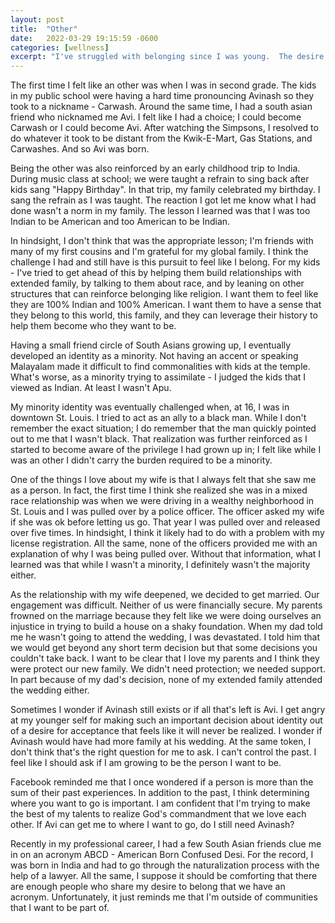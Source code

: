 ```yaml
---
layout: post
title:  "Other"
date:   2022-03-29 19:15:59 -0600
categories: [wellness]
excerpt: "I've struggled with belonging since I was young.  The desire to belong has driven me for so long that I think it's a major part of my identify.  In this blog post, I talk about that desire nad how it's affected who I am right now.  I suspect, if I'm honest with myself, the desire to belong is underneath the anger and self-deprecation that exacerbates my depression."
---
```

The first time I felt like an other was when I was in second grade.  The kids in my public school were having a hard time pronouncing Avinash so they took to a nickname - Carwash.  Around the same time, I had a south asian friend who nicknamed me Avi.  I felt like I had a choice; I could become Carwash or I could become Avi.  After watching the Simpsons, I resolved to do whatever it took to be distant from the Kwik-E-Mart, Gas Stations, and Carwashes.  And so Avi was born.

Being the other was also reinforced by an early childhood trip to India.  During music class at school; we were taught a refrain to sing back after kids sang "Happy Birthday".  In that trip, my family celebrated my birthday.  I sang the refrain as I was taught.  The reaction I got let me know what I had done wasn't a norm in my family.  The lesson I learned was that I was too Indian to be American and too American to be Indian.  

In hindsight, I don't think that was the appropriate lesson; I'm friends with many of my first cousins and I'm grateful for my global family.  I think the challenge I had and still have is this pursuit to feel like I belong.  For my kids - I've tried to get ahead of this by helping them build relationships with extended family, by talking to them about race, and by leaning on other structures that can reinforce belonging like religion.  I want them to feel like they are 100% Indian and 100% American.  I want them to have a sense that they belong to this world, this family, and they can leverage their history to help them become who they want to be.

Having a small friend circle of South Asians growing up, I eventually developed an identity as a minority.  Not having an accent or speaking Malayalam made it difficult to find commonalities with kids at the temple.  What's worse, as a minority trying to assimilate - I judged the kids that I viewed as Indian.  At least I wasn't Apu.  

My minority identity was eventually challenged when, at 16, I was in downtown St. Louis.   I tried to act as an ally to a black man.  While I don't remember the exact situation; I do remember that the man quickly pointed out to me that I wasn't black.  That realization was further reinforced as I started to become aware of the privilege I had grown up in; I felt like while I was an other I didn't carry the burden required to be a minority.

One of the things I love about my wife is that I always felt that she saw me as a person.  In fact, the first time I think she realized she was in a mixed race relationship was when we were driving in a wealthy neighborhood in St. Louis and I was pulled over by a police officer.  The officer asked my wife if she was ok before letting us go.  That year I was pulled over and released over five times.  In hindsight, I think it likely had to do with a problem with my license registration.  All the same, none of the officers provided me with an explanation of why I was being pulled over.  Without that information, what I learned was that while I wasn't a minority, I definitely wasn't the majority either.

As the relationship with my wife deepened, we decided to get married.  Our engagement was difficult.  Neither of us were financially secure.  My parents frowned on the marriage because they felt like we were doing ourselves an injustice in trying to build a house on a shaky foundation.  When my dad told me he wasn't going to attend the wedding, I was devastated.  I told him that we would get beyond any short term decision but that some decisions you couldn't take back.  I want to be clear that I love my parents and I think they were protect our new family.  We didn't need protection; we needed support.  In part because of my dad's decision, none of my extended family attended the wedding either.

Sometimes I wonder if Avinash still exists or if all that's left is Avi.  I get angry at my younger self for making such an important decision about identity out of a desire for acceptance that feels like it will never be realized.  I wonder if Avinash would have had more family at his wedding.  At the same token, I don't think that's the right question for me to ask.  I can't control the past.  I feel like I should ask if I am growing to be the person I want to be. 

Facebook reminded me that I once wondered if a person is more than the sum of their past experiences.  In addition to the past, I think determining where you want to go is important.  I am confident that I'm trying to make the best of my talents to realize God's commandment that we love each other.  If Avi can get me to where I want to go, do I still need Avinash?

Recently in my professional career, I had a few South Asian friends clue me in on an acronym ABCD - American Born Confused Desi.  For the record, I was born in India and had to go through the naturalization process with the help of a lawyer.  All the same, I suppose it should be comforting that there are enough people who share my desire to belong that we have an acronym.  Unfortunately, it just reminds me that I'm outside of communities that I want to be part of.   